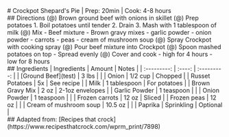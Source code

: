 <!-- 
AUTHOR:Sam Sebastian;
TITLE:Crockpot Shepard's Pie;
SOCIALMEDIA:;
CREDIT:;
PREP:20min;
COOK:4-8hr;
 -->

<title>Crockpot Shepard's Pie</title>
# Crockpot Shepard's Pie | Prep: 20min | Cook: 4-8 hours

<div class="container">
<div class="sidebyside">
## Directions
(@) Brown ground beef with onions in skillet
(@) Prep potatoes
    1. Boil potatoes until tender
    2. Drain
    3. Mash with 1 tablespoon of milk
(@) Mix
    - Beef mixture
    - Brown gravy mixes
    - garlic powder
    - onion powder
    - carrots
    - peas
    - cream of mushroom soup
(@) Spray Crockpot with cooking spray
(@) Pour beef mixture into Crockpot
(@) Spoon mashed potatoes on top
    - Spread evenly
(@) Cover and cook
    - high for 4 hours
    - low for 8 hours
</div>

<div class="sidebyside">
## Ingredients
| Ingredients | Amount | Notes |
| :---------: | :----: | :---------: |
| [Ground Beef](test) | 3 lbs |  |
| Onion | 1/2 cup | Chopped |
| Russet Potatoes | 5x | See recipe |
| Milk | 1 tablespoon | For potatoes |
| Brown Gravy Mix | 2 oz | 2-1oz envelopes |
| Garlic Powder | 1 teaspoon |  |
| Onion Powder | 1 teaspoon |  |
| Frozen carrots | 12 oz | Sliced |
| Frozen peas | 12 oz |  |
| Cream of mushroom soup | 10.5 oz |  |
| Paprika | Sprinkling | Optional |
</div>
</div>

<div class="noprint">
## Adapted from: [Recipes that crock](https://www.recipesthatcrock.com/wprm_print/7898)
</div>